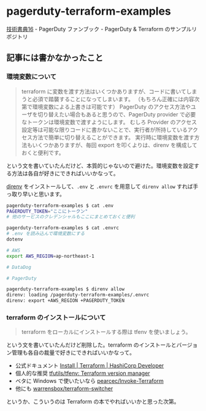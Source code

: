 # pagerduty-terraform-examples

[技術書典16](https://techbookfest.org/event/tbf16) - PagerDuty ファンブック - PagerDuty &amp; Terraform のサンプルリポジトリ

## 記事には書かなかったこと

### 環境変数について

> terraform に変数を渡す方法はいくつかありますが、コードに書いてしまうと必須で踏襲することになってしまいます。
（もちろん正確には内容次第で環境変数による上書きは可能です）
PagerDuty のアクセス方法やユーザを切り替えたい場合もあると思うので、PagerDuty provider で必要なトークンは環境変数で渡すようにします。
むしろ Provider のアクセス設定等は可能な限りコードに書かないことで、実行者が所持しているアクセス方法で簡単に切り替えることができます。
実行時に環境変数を渡す方法もいくつかありますが、毎回 export を叩くよりは、direnv を構成しておくと便利です。

という文を書いていたんだけど、本質的じゃないので避けた。環境変数を設定する方法は各自が好きにできればいいかなって。

[direnv](https://github.com/direnv/direnv) をインストールして、`.env` と `.envrc` を用意して `direnv allow` すれば手っ取り早いと思います。

```bash
pagerduty-terraform-examples $ cat .env
PAGERDUTY_TOKEN="ここにトークン"
# 他のサービスのクレデンシャルもここにまとめておくと便利

pagerduty-terraform-examples $ cat .envrc
# .env を読み込んで環境変数にする
dotenv

# AWS
export AWS_REGION=ap-northeast-1

# DataDog

# PagerDuty

pagerduty-terraform-examples $ direnv allow
direnv: loading /pagerduty-terraform-examples/.envrc
direnv: export +AWS_REGION +PAGERDUTY_TOKEN
```

### terraform のインストールについて

> terraform をローカルにインストールする際は tfenv を使いましょう。

という文を書いていたんだけど削除した。terraform のインストールとバージョン管理も各自の裁量で好きにできればいいかなって。

- 公式ドキュメント [Install | Terraform | HashiCorp Developer](https://developer.hashicorp.com/terraform/install)
- 個人的な推奨 [tfutils/tfenv: Terraform version manager](https://github.com/tfutils/tfenv)
- ベタに Windows で使いたいなら [pearcec/Invoke-Terraform](https://github.com/pearcec/Invoke-Terraform)
- 他にも [warrensbox/terraform-switcher](https://github.com/warrensbox/terraform-switcher)

というか、こういうのは Terraform の本でやればいいかと思った次第。
